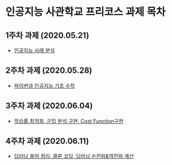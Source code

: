 # 인공지능 사관학교 프리코스 과제 목차

## 1주차 과제 (2020.05.21)

- [인공지능 사례 분석](https://github.com/hyesu-shin/ai_project_shin/blob/master/1%EC%A3%BC%EC%B0%A8%EA%B3%BC%EC%A0%9C.ipynb)

## 2주차 과제 (2020.05.28)

- [파이썬과 인공지능 기초 수학](https://github.com/hyesu-shin/ai_project_shin/blob/master/2%EC%A3%BC%EC%B0%A8%EA%B3%BC%EC%A0%9C.ipynb)

## 3주차 과제 (2020.06.04)

- [학습률 최적화, 군집 분석 구현, Cost Function구현](https://github.com/hyesu-shin/ai_project_shin/blob/master/3%EC%A3%BC%EC%B0%A8%EA%B3%BC%EC%A0%9C.ipynb)

## 4주차 과제 (2020.06.11)

- [딥러닝 용어 정리, 클론 코딩, 딥러닝 순전파&역전파 계산](https://github.com/hyesu-shin/ai_project_shin/blob/master/4%EC%A3%BC%EC%B0%A8%EA%B3%BC%EC%A0%9C.ipynb)
